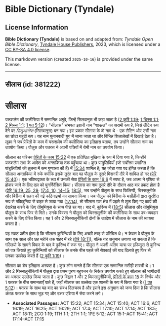 # Bible Dictionary (Tyndale)

## License Information

**Bible Dictionary (Tyndale)** is based on and adapted from: _Tyndale Open Bible Dictionary_, [Tyndale House Publishers](https://tyndaleopenresources.com/), 2023, which is licensed under a [CC BY-SA 4.0 license](https://creativecommons.org/licenses/by-sa/4.0/legalcode.en).

This markdown version (created `2025-10-16`) is provided under the same license.



--------------------------------

## सीलास (id: 381222)

सीलास
=====

यरूशलेम की कलीसिया में सम्मानित अगुवे, जिन्हें सिलवानुस भी कहा जाता है ([2 कुरि 1:19](https://ref.ly/2Cor1:19); [1 थिस्स 1:1](https://ref.ly/1Thess1:1); [2 थिस्स 1:1](https://ref.ly/2Thess1:1); [1 पत 5:12](https://ref.ly/1Pet5:12))। "सीलास" संभवतः इब्रानी नाम "शाऊल" का अरामी रूप है, जिसे लैटिन रूप देने पर *सिलुआनोस* (सिलवानुस) बन गया। इस प्रकार सीलास के दो नाम थे \- एक लैटिन और उसी नाम का छोटा यहूदी रूप। यह नाम युनानवादी युग में जाना जाता था और विभिन्न शिलालेखों में दिखाई देता है। लूका ने जब प्रेरितों के काम में यरूशलेम की कलीसिया का इतिहास बताया, तब उन्होंने सीलास नाम का उपयोग किया। पौलुस और पतरस ने अपनी पत्रियों में रोमी नाम का उपयोग किया।

सीलास का परिचय [प्रेरितों के काम 15:22](https://ref.ly/Acts15:22) में एक प्रतिष्ठित मुखिया के रूप में दिया गया है, जिन्होंने यरूशलेम सभा के आदेश को अन्ताकिया तक पहुँचाया था। कुछ पांडुलिपियाँ (जो सर्वोत्तम प्रमाणित पांडुलिपियों की तुलना में कम गुणवत्ता की हैं) में [15:34](https://ref.ly/Acts15:34) शामिल है; यह जोड़ा गया पद इंगित करता है कि सीलास अन्ताकिया में रुके क्योंकि इसके तुरंत बाद वह पौलुस के दूसरे मिशनरी दौरे में शामिल हो गए ([प्रेरि 15:40](https://ref.ly/Acts15:40))। एक भविष्यद्वक्ता के रूप में उनकी सेवा [प्रेरितों के काम 16:6](https://ref.ly/Acts16:6) में स्पष्ट है, जब आत्मा ने एशिया से होकर जाने के लिए दल को पुनर्निर्देशित किया। सीलास का नाम दूसरे दौरे के दौरान आठ बार प्रकट होता है ([प्रेरि 16:19, 25, 29](https://ref.ly/Acts16:19,Acts16:25,Acts16:29); [17:4, 10, 14–15](https://ref.ly/Acts17:4,Acts17:10,Acts17:14-Acts17:15); [18:5](https://ref.ly/Acts18:5)), जब उन्होंने पौलुस के साथ फिलिप्पी, थिस्सलुनीके और बिरीया में सहन की गई कठिनाइयों का सामना किया। जब पौलुस को बिरीया के मसीहीयों द्वारा सुरक्षित रूप से मकिदुनिया से बाहर ले जाया गया ([17:14](https://ref.ly/Acts17:14)), तो सीलास उस क्षेत्र में पहले से शुरू किए गए कार्य की देखरेख करने के लिए तीमुथियुस के साथ पीछे रह गए। बाद में, कुरिन्थ में ([18:5](https://ref.ly/Acts18:5)) सीलास और तीमुथियुस पौलुस के साथ फिर से मिले। उनके विवरण ने पौलुस को थिस्सलुनीके की कलीसिया के साथ पत्र\-व्यवहार करने के लिए प्रेरित किया। यह 1 और 2 थिस्सलुनीकियों दोनों के उपदेश में सीलास के नाम की व्याख्या करता है।

यह स्पष्ट प्रतीत होता है कि सीलास कुरिन्थियों के लिए अच्छी तरह से परिचित थे। न केवल वे पौलुस के साथ एक साल और छह महीने तक शहर में रहे ([प्रेरि 18:11](https://ref.ly/Acts18:11)), बल्कि यह अनुमान लगाया जा सकता है कि गल्लियो के सामने विवाद के बाद वे कुरिन्थ में रुक गए। पौलुस ने अपनी अंतिम यात्रा पर इफिसुस से कुरिन्थ को पत्र लिखते हुए कुरिन्थियों को सीलास के उनके बीच पहले की सेवकाई की याद दिलाते हुए फिर से उनका उल्लेख करते हैं ([2 कुरि 1:19](https://ref.ly/2Cor1:19))।

सीलास का शेष इतिहास अस्पष्ट है। कुछ लोग मानते हैं कि सीलास एक सम्मानित मसीही शास्त्री थे। 1 और 2 थिस्सलुनीकियों में पौलुस द्वारा प्रथम पुरुष बहुवचन के निरंतर उपयोग करते हुए सीलास की भागीदारी का अक्सर उल्लेख किया जाता है। कुछ विद्वान 1 और 2 थिस्सलुनीकियों, [प्रेरितों के काम](https://ref.ly/Acts18:11) [15](https://ref.ly/Acts15:1-Acts15:41) के निर्णय और 1 पतरस के बीच समानताएँ पाते हैं, जहाँ सीलास का उल्लेख एक शास्त्री के रूप में किया गया है ([1 पत 5:12](https://ref.ly/1Pet5:12))। पतरस के साथ यह बाद का संबंध दिलचस्प है और इसने इस अनुमान को जन्म दिया है कि सीलास अंततः पतरस के साथ जुड़ गए और उत्तर एशिया में सेवा करने लगे।

* **Associated Passages:** ACT 15:22; ACT 15:34; ACT 15:40; ACT 16:6; ACT 16:19; ACT 16:25; ACT 16:29; ACT 17:4; ACT 17:10; ACT 17:14; ACT 18:5; ACT 18:11; 2CO 1:19; 1TH 1:1; 2TH 1:1; 1PE 5:12; ACT 15:1–ACT 15:41; ACT 17:14–ACT 17:15

